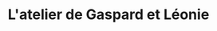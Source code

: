 ---
title: "L'atelier de Gaspard et Léonie"
url: /toulouse/latelier-de-gaspard-et-leonie/
shop: Textil
---